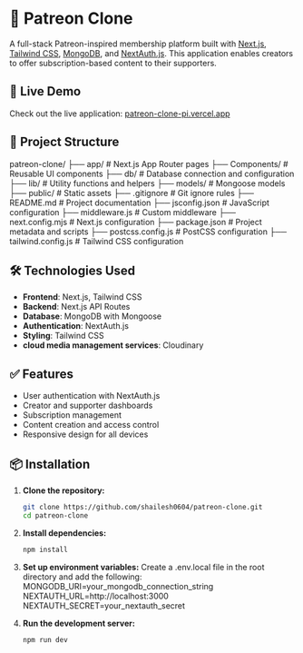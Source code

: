 # 🎨 Patreon Clone

A full-stack Patreon-inspired membership platform built with [Next.js](https://nextjs.org), [Tailwind CSS](https://tailwindcss.com/), [MongoDB](https://www.mongodb.com/), and [NextAuth.js](https://next-auth.js.org/). This application enables creators to offer subscription-based content to their supporters.

## 🚀 Live Demo

Check out the live application: [patreon-clone-pi.vercel.app](https://patreon-clone-pi.vercel.app)

## 📂 Project Structure

patreon-clone/
├── app/ # Next.js App Router pages
├── Components/ # Reusable UI components
├── db/ # Database connection and configuration
├── lib/ # Utility functions and helpers
├── models/ # Mongoose models
├── public/ # Static assets
├── .gitignore # Git ignore rules
├── README.md # Project documentation
├── jsconfig.json # JavaScript configuration
├── middleware.js # Custom middleware
├── next.config.mjs # Next.js configuration
├── package.json # Project metadata and scripts
├── postcss.config.js # PostCSS configuration
├── tailwind.config.js # Tailwind CSS configuration



## 🛠️ Technologies Used

- **Frontend**: Next.js, Tailwind CSS
- **Backend**: Next.js API Routes
- **Database**: MongoDB with Mongoose
- **Authentication**: NextAuth.js
- **Styling**: Tailwind CSS
- **cloud media management services**: Cloudinary

## ✅ Features

- User authentication with NextAuth.js
- Creator and supporter dashboards
- Subscription management
- Content creation and access control
- Responsive design for all devices

## 📦 Installation

1. **Clone the repository:**

   ```bash
   git clone https://github.com/shailesh0604/patreon-clone.git
   cd patreon-clone

2. **Install dependencies:**

   ```bash
   npm install

3. **Set up environment variables:**
Create a .env.local file in the root directory and add the following:
MONGODB_URI=your_mongodb_connection_string
NEXTAUTH_URL=http://localhost:3000
NEXTAUTH_SECRET=your_nextauth_secret

4. **Run the development server:**

   ```bash
   npm run dev
